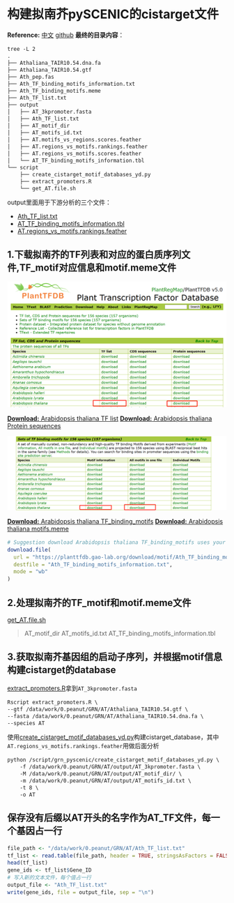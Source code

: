 # 构建拟南芥pySCENIC的cistarget文件

**Reference:** [中文](https://mp.weixin.qq.com/s/7-vKrLiFS4Tlkt-rHxEGeQ) [github](https://github.com/aertslab/create_cisTarget_databases)
**最终的目录内容**：
```shell
tree -L 2
.
├── Athaliana_TAIR10.54.dna.fa
├── Athaliana_TAIR10.54.gtf
├── Ath_pep.fas
├── Ath_TF_binding_motifs_information.txt
├── Ath_TF_binding_motifs.meme
├── Ath_TF_list.txt
├── output
│   ├── AT_3kpromoter.fasta
│   ├── Ath_TF_list.txt
│   ├── AT_motif_dir
│   ├── AT_motifs_id.txt
│   ├── AT.motifs_vs_regions.scores.feather
│   ├── AT.regions_vs_motifs.rankings.feather
│   ├── AT.regions_vs_motifs.scores.feather
│   └── AT_TF_binding_motifs_information.tbl
└── script
    ├── create_cistarget_motif_databases_yd.py
    ├── extract_promoters.R
    └── get_AT.file.sh
```
output里面用于下游分析的三个文件：
- [Ath_TF_list.txt](https://inner.stomics.tech/notebook/st/task-p20z10200n0035-ysygtkak/files/work/0.peanut/GRN/AT/output/Ath_TF_list.txt?_xsrf=2%7Cea536c0a%7C20f17ff539d654c1b150c81e102a5265%7C1748234517)
- [AT_TF_binding_motifs_information.tbl](https://inner.stomics.tech/notebook/st/task-p20z10200n0035-ysygtkak/files/work/0.peanut/GRN/AT/output/AT_TF_binding_motifs_information.tbl?_xsrf=2%7Cea536c0a%7C20f17ff539d654c1b150c81e102a5265%7C1748234517)
- [AT.regions_vs_motifs.rankings.feather](https://inner.stomics.tech/notebook/st/task-p20z10200n0035-ysygtkak/files/work/0.peanut/GRN/AT/output/AT.regions_vs_motifs.rankings.feather?_xsrf=2%7Cea536c0a%7C20f17ff539d654c1b150c81e102a5265%7C1748234517)

## 1.下载拟南芥的TF列表和对应的蛋白质序列文件,TF_motif对应信息和motif.meme文件
![AT_gene_protein](../png/AT_gene_name.png)

[**Download:** Arabidopsis thaliana TF list](https://planttfdb.gao-lab.org/download/TF_list/Ahy_TF_list.txt.gz)
[**Download:** Arabidopsis thaliana Protein sequences](https://planttfdb.gao-lab.org/download/seq/Ath_pep.fas.gz)

![AT_tfmotif_meme](../png/AT_tfmotif_meme.png)

[**Download:** Arabidopsis thaliana TF_binding_motifs](https://planttfdb.gao-lab.org/download/motif/Ath_TF_binding_motifs_information.txt)
[**Download:** Arabidopsis thaliana motifs.meme](https://planttfdb.gao-lab.org/download/motif/Ath_TF_binding_motifs.meme.gz)
```R
# Suggestion download Arabidopsis thaliana TF_binding_motifs uses your PC
download.file(
  url = "https://planttfdb.gao-lab.org/download/motif/Ath_TF_binding_motifs_information.txt",
  destfile = "Ath_TF_binding_motifs_information.txt",
  mode = "wb"
)
```

## 2.处理拟南芥的TF_motif和motif.meme文件 
[get_AT.file.sh](../create_cistarget_database/get_AT.file.sh)
>AT_motif_dir
>AT_motifs_id.txt
>AT_TF_binding_motifs_information.tbl


## 3.获取拟南芥基因组的启动子序列，并根据motif信息构建cistarget的database
[extract_promoters.R](../create_cistarget_database/extract_promoters.R)拿到`AT_3kpromoter.fasta`
```sehll
Rscript extract_promoters.R \
--gtf /data/work/0.peanut/GRN/AT/Athaliana_TAIR10.54.gtf \
--fasta /data/work/0.peanut/GRN/AT/Athaliana_TAIR10.54.dna.fa \
--species AT
```

使用[create_cistarget_motif_databases_yd.py](../create_cistarget_database/create_cistarget_motif_databases_yd.py)构建cistarget_database，其中`AT.regions_vs_motifs.rankings.feather`用做后面分析
```shell
python /script/grn_pyscenic/create_cistarget_motif_databases_yd.py \
    -f /data/work/0.peanut/GRN/AT/output/AT_3kpromoter.fasta \
    -M /data/work/0.peanut/GRN/AT/output/AT_motif_dir/ \
    -m /data/work/0.peanut/GRN/AT/output/AT_motifs_id.txt \
    -t 8 \
    -o AT
```

## 保存没有后缀以AT开头的名字作为AT_TF文件，每一个基因占一行
```R
file_path <- "/data/work/0.peanut/GRN/AT/Ath_TF_list.txt"
tf_list <- read.table(file_path, header = TRUE, stringsAsFactors = FALSE)
head(tf_list)
gene_ids <- tf_list$Gene_ID
# 写入新的文本文件，每个值占一行
output_file <- "Ath_TF_list.txt"
write(gene_ids, file = output_file, sep = "\n")
```